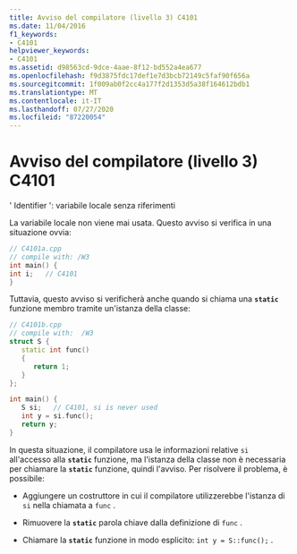 ```yaml
---
title: Avviso del compilatore (livello 3) C4101
ms.date: 11/04/2016
f1_keywords:
- C4101
helpviewer_keywords:
- C4101
ms.assetid: d98563cd-9dce-4aae-8f12-bd552a4ea677
ms.openlocfilehash: f9d3875fdc17def1e7d3bcb72149c5faf90f656a
ms.sourcegitcommit: 1f009ab0f2cc4a177f2d1353d5a38f164612bdb1
ms.translationtype: MT
ms.contentlocale: it-IT
ms.lasthandoff: 07/27/2020
ms.locfileid: "87220054"
---
```

# <a name="compiler-warning-level-3-c4101"></a>Avviso del compilatore (livello 3) C4101

' Identifier ': variabile locale senza riferimenti

La variabile locale non viene mai usata. Questo avviso si verifica in una situazione ovvia:

```cpp
// C4101a.cpp
// compile with: /W3
int main() {
int i;   // C4101
}
```

Tuttavia, questo avviso si verificherà anche quando si chiama una **`static`** funzione membro tramite un'istanza della classe:

```cpp
// C4101b.cpp
// compile with:  /W3
struct S {
   static int func()
   {
      return 1;
   }
};

int main() {
   S si;   // C4101, si is never used
   int y = si.func();
   return y;
}
```

In questa situazione, il compilatore usa le informazioni relative `si` all'accesso alla **`static`** funzione, ma l'istanza della classe non è necessaria per chiamare la **`static`** funzione, quindi l'avviso. Per risolvere il problema, è possibile:

- Aggiungere un costruttore in cui il compilatore utilizzerebbe l'istanza di `si` nella chiamata a `func` .

- Rimuovere la **`static`** parola chiave dalla definizione di `func` .

- Chiamare la **`static`** funzione in modo esplicito: `int y = S::func();` .
